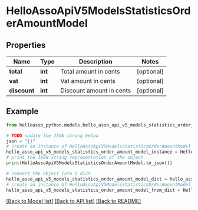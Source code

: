 # HelloAssoApiV5ModelsStatisticsOrderAmountModel


## Properties

Name | Type | Description | Notes
------------ | ------------- | ------------- | -------------
**total** | **int** | Total amount in cents | [optional] 
**vat** | **int** | Vat amount in cents | [optional] 
**discount** | **int** | Discount amount in cents | [optional] 

## Example

```python
from helloasso_python.models.hello_asso_api_v5_models_statistics_order_amount_model import HelloAssoApiV5ModelsStatisticsOrderAmountModel

# TODO update the JSON string below
json = "{}"
# create an instance of HelloAssoApiV5ModelsStatisticsOrderAmountModel from a JSON string
hello_asso_api_v5_models_statistics_order_amount_model_instance = HelloAssoApiV5ModelsStatisticsOrderAmountModel.from_json(json)
# print the JSON string representation of the object
print(HelloAssoApiV5ModelsStatisticsOrderAmountModel.to_json())

# convert the object into a dict
hello_asso_api_v5_models_statistics_order_amount_model_dict = hello_asso_api_v5_models_statistics_order_amount_model_instance.to_dict()
# create an instance of HelloAssoApiV5ModelsStatisticsOrderAmountModel from a dict
hello_asso_api_v5_models_statistics_order_amount_model_from_dict = HelloAssoApiV5ModelsStatisticsOrderAmountModel.from_dict(hello_asso_api_v5_models_statistics_order_amount_model_dict)
```
[[Back to Model list]](../README.md#documentation-for-models) [[Back to API list]](../README.md#documentation-for-api-endpoints) [[Back to README]](../README.md)


